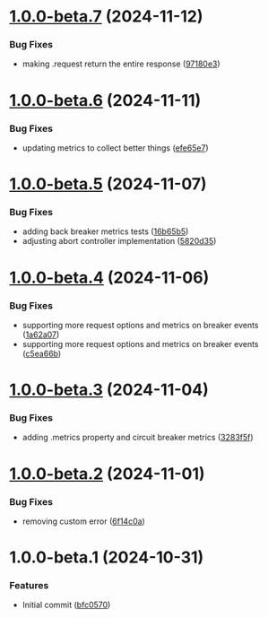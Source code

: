 # [1.0.0-beta.7](https://github.com/podium-lib/http-client/compare/v1.0.0-beta.6...v1.0.0-beta.7) (2024-11-12)


### Bug Fixes

* making .request return the entire response ([97180e3](https://github.com/podium-lib/http-client/commit/97180e3fb8b135fcd0cc4810148701f48b9db1dd))

# [1.0.0-beta.6](https://github.com/podium-lib/http-client/compare/v1.0.0-beta.5...v1.0.0-beta.6) (2024-11-11)


### Bug Fixes

* updating metrics to collect better things ([efe65e7](https://github.com/podium-lib/http-client/commit/efe65e7de5c3d4b3e11cb0f46a5adf9493cad51b))

# [1.0.0-beta.5](https://github.com/podium-lib/http-client/compare/v1.0.0-beta.4...v1.0.0-beta.5) (2024-11-07)


### Bug Fixes

* adding back breaker metrics tests ([16b65b5](https://github.com/podium-lib/http-client/commit/16b65b513a1d6932316b781c4e675e0956a76691))
* adjusting abort controller implementation ([5820d35](https://github.com/podium-lib/http-client/commit/5820d35fb0be8afd4c4886997ec07f69ebf0b5b5))

# [1.0.0-beta.4](https://github.com/podium-lib/http-client/compare/v1.0.0-beta.3...v1.0.0-beta.4) (2024-11-06)


### Bug Fixes

* supporting more request options and metrics on breaker events ([1a62a07](https://github.com/podium-lib/http-client/commit/1a62a07de4c070738cebdd9f02a9e73c7fab784f))
* supporting more request options and metrics on breaker events ([c5ea66b](https://github.com/podium-lib/http-client/commit/c5ea66b620cb5d5a3fec12b9be0735bb8d0ad6ee))

# [1.0.0-beta.3](https://github.com/podium-lib/http-client/compare/v1.0.0-beta.2...v1.0.0-beta.3) (2024-11-04)


### Bug Fixes

* adding .metrics property and circuit breaker metrics ([3283f5f](https://github.com/podium-lib/http-client/commit/3283f5fbe139efeacd1cc67b0a576a3587b14acd))

# [1.0.0-beta.2](https://github.com/podium-lib/http-client/compare/v1.0.0-beta.1...v1.0.0-beta.2) (2024-11-01)


### Bug Fixes

* removing custom error ([6f14c0a](https://github.com/podium-lib/http-client/commit/6f14c0a0f5e3c772ef78b4ec40ba2b6fd193a5a0))

# 1.0.0-beta.1 (2024-10-31)


### Features

* Initial commit ([bfc0570](https://github.com/podium-lib/http-client/commit/bfc05709128b591b3d71aeddc3a30749cd2cf4cf))
